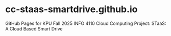 # cc-staas-smartdrive.github.io
GitHub Pages for KPU Fall 2025 INFO 4110 Cloud Computing Project: STaaS: A Cloud Based Smart Drive
